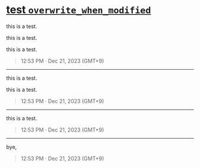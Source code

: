 # [test `overwrite_when_modified`](https://github.com/noraworld/github-actions-sandbox/issues/96)
this is a test.

this is a test.

this is a test.

> 12:53 PM · Dec 21, 2023 (GMT+9)

---

this is a test.

this is a test.

> 12:53 PM · Dec 21, 2023 (GMT+9)

---

this is a test.

> 12:53 PM · Dec 21, 2023 (GMT+9)

---

bye,

> 12:53 PM · Dec 21, 2023 (GMT+9)
